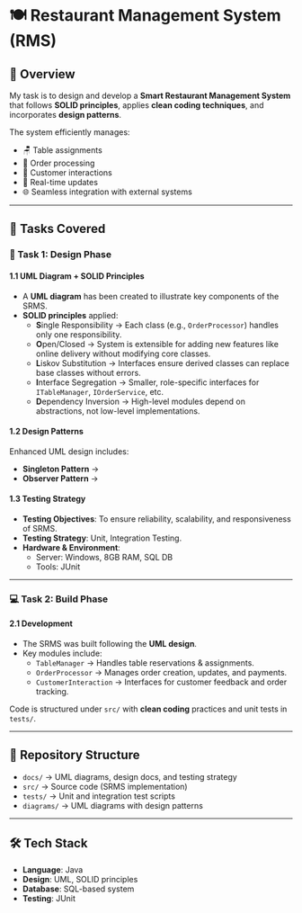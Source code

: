 # 🍽️ Restaurant Management System (RMS)

## 📌 Overview 
My task is to design and develop a **Smart Restaurant Management System** that follows **SOLID principles**, applies **clean coding techniques**, and incorporates **design patterns**.  

The system efficiently manages:
- 🪑 Table assignments  
- 🧾 Order processing  
- 👤 Customer interactions  
- 🔄 Real-time updates  
- 🌐 Seamless integration with external systems  

---

## 🎯 Tasks Covered

### 📝 Task 1: Design Phase
#### 1.1 UML Diagram + SOLID Principles
- A **UML diagram** has been created to illustrate key components of the SRMS.  
- **SOLID principles** applied:
  - **S**ingle Responsibility → Each class (e.g., `OrderProcessor`) handles only one responsibility.  
  - **O**pen/Closed → System is extensible for adding new features like online delivery without modifying core classes.  
  - **L**iskov Substitution → Interfaces ensure derived classes can replace base classes without errors.  
  - **I**nterface Segregation → Smaller, role-specific interfaces for `ITableManager`, `IOrderService`, etc.  
  - **D**ependency Inversion → High-level modules depend on abstractions, not low-level implementations.  

#### 1.2 Design Patterns
Enhanced UML design includes:
- **Singleton Pattern** → 
- **Observer Pattern** → 

#### 1.3 Testing Strategy
- **Testing Objectives**: To ensure reliability, scalability, and responsiveness of SRMS.  
- **Testing Strategy**: Unit, Integration Testing.
- **Hardware & Environment**:  
  - Server: Windows, 8GB RAM, SQL DB  
  - Tools: JUnit

---

### 💻 Task 2: Build Phase
#### 2.1 Development
- The SRMS was built following the **UML design**.  
- Key modules include:
  - `TableManager` → Handles table reservations & assignments.  
  - `OrderProcessor` → Manages order creation, updates, and payments.  
  - `CustomerInteraction` → Interfaces for customer feedback and order tracking.  

Code is structured under `src/` with **clean coding** practices and unit tests in `tests/`.

---

## 📂 Repository Structure
- `docs/` → UML diagrams, design docs, and testing strategy  
- `src/` → Source code (SRMS implementation)  
- `tests/` → Unit and integration test scripts
- `diagrams/` → UML diagrams with design patterns  

---

## 🛠️ Tech Stack
- **Language**: Java
- **Design**: UML, SOLID principles 
- **Database**: SQL-based system 
- **Testing**: JUnit

